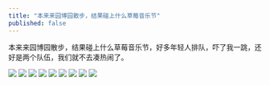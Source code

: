 ```yaml
---
title: "本来来园博园散步，结果碰上什么草莓音乐节"
published: false
---
```

本来来园博园散步，结果碰上什么草莓音乐节，好多年轻人排队，吓了我一跳，还好是两个队伍，我们就不去凑热闹了。

![](./1.jpg)
![](./2.jpg)
![](./3.jpg)
![](./4.jpg)
![](./5.jpg)
![](./6.jpg)
![](./7.jpg)
![](./8.jpg)
![](./9.jpg)
